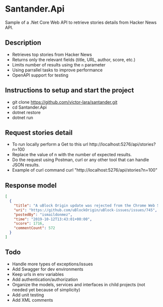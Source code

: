 # Santander.Api

Sample of a .Net Core Web API to retrieve stories details from Hacker News API.

## Description

- Retrieves top stories from Hacker News
- Returns only the relevant fields (title, URL, author, score, etc.)
- Limits number of results using the `n` parameter
- Using parrallel tasks to improve performance
- OpenAPI support for testing

## Instructions to setup and start the project

- git clone https://github.com/victor-lara/santander.git
- cd Santander.Api
- dotnet restore
- dotnet run

## Request stories detail

- To run locally perform a Get to this url
  http://localhost:5276/api/stories?n=100
- Replace the value of n with the number of expected results.
- Do the request using Postman, curl or any other tool that can handle JSON results.
- Example of curl command
  curl "http://localhost:5276/api/stories?n=100"

## Response model

```json
[
  {
    "title": "A uBlock Origin update was rejected from the Chrome Web Store",
    "uri": "https://github.com/uBlockOrigin/uBlock-issues/issues/745",
    "postedBy": "ismaildonmez",
    "time": "2019-10-12T13:43:01+00:00",
    "score": 1716,
    "commentCount": 572
  }
]
```

## Todo

- Handle more types of exceptions/issues
- Add Swagger for dev environments
- Keep urls in env variables
- Add authentication/authorization
- Organize the models, services and interfaces in child projects (not needed yet because of simplicity)
- Add unit testing
- Add XML comments
